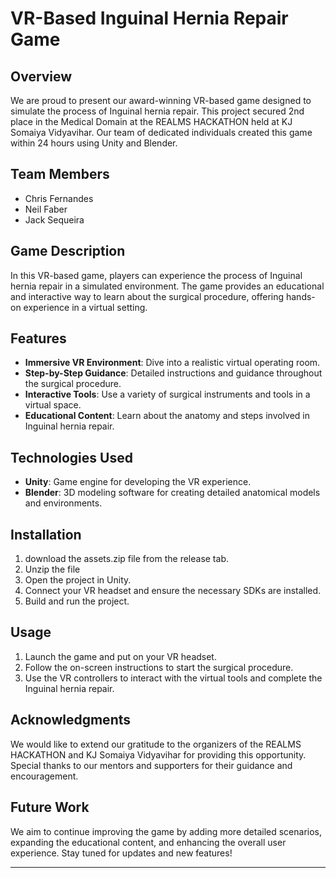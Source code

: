 # VR-Based Inguinal Hernia Repair Game

## Overview
We are proud to present our award-winning VR-based game designed to simulate the process of Inguinal hernia repair. This project secured 2nd place in the Medical Domain at the REALMS HACKATHON held at KJ Somaiya Vidyavihar. Our team of dedicated individuals created this game within 24 hours using Unity and Blender.

## Team Members
- Chris Fernandes
- Neil Faber
- Jack Sequeira

## Game Description
In this VR-based game, players can experience the process of Inguinal hernia repair in a simulated environment. The game provides an educational and interactive way to learn about the surgical procedure, offering hands-on experience in a virtual setting.

## Features
- **Immersive VR Environment**: Dive into a realistic virtual operating room.
- **Step-by-Step Guidance**: Detailed instructions and guidance throughout the surgical procedure.
- **Interactive Tools**: Use a variety of surgical instruments and tools in a virtual space.
- **Educational Content**: Learn about the anatomy and steps involved in Inguinal hernia repair.

## Technologies Used
- **Unity**: Game engine for developing the VR experience.
- **Blender**: 3D modeling software for creating detailed anatomical models and environments.

## Installation
1. download the assets.zip file from the release tab.
2. Unzip the file
3. Open the project in Unity.
4. Connect your VR headset and ensure the necessary SDKs are installed.
5. Build and run the project.

## Usage
1. Launch the game and put on your VR headset.
2. Follow the on-screen instructions to start the surgical procedure.
3. Use the VR controllers to interact with the virtual tools and complete the Inguinal hernia repair.

## Acknowledgments
We would like to extend our gratitude to the organizers of the REALMS HACKATHON and KJ Somaiya Vidyavihar for providing this opportunity. Special thanks to our mentors and supporters for their guidance and encouragement.

## Future Work
We aim to continue improving the game by adding more detailed scenarios, expanding the educational content, and enhancing the overall user experience. Stay tuned for updates and new features!

---
